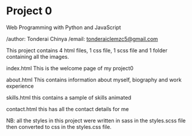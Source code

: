 # Project 0

Web Programming with Python and JavaScript

/author: Tonderai Chinya
/email: tonderaiclemzc5@gmail.com



This project contains 4 html files, 1 css file, 1 scss file and 1 folder containing all the images.

index.html
This is the welcome page of my project0

about.html
This contains information about myself, biography and work experience

skills.html
this contains a sample of skills animated

contact.html
this has all the contact details for me

NB: all the styles in this project were written in sass in the styles.scss file then converted to css in the styles.css file.

